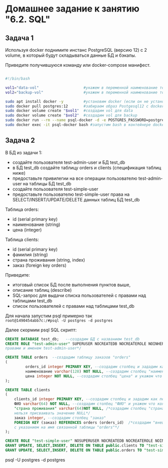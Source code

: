 
# Домашнее задание к занятию "6.2. SQL"

## Задача 1

Используя docker поднимите инстанс PostgreSQL (версию 12) c 2 volume, 
в который будут складываться данные БД и бэкапы.

Приведите получившуюся команду или docker-compose манифест.


```bash

#!/bin/bash

vol1="data-vol"                    #укажем в переменной наименование тома vol1
vol2="backup-vol"                  #укажем в переменной наименование тома vol2

sudo apt install docker -y         #установим docker (если он не установлен)
sudo docker pull postgres:12       #забираем образ Postgesql12 с docker HUB
sudo docker volume create "$vol1"  #создадим vol для data
sudo docker volume create "$vol2"  #создадим vol для backup
sudo docker run --rm --name psql-docker -d -e POSTGRES_PASSWORD=postgres -ti -p 5432:5432 -v "$vol1":/var/lib/postgresql/data -v "$vol2":/var/lib/postgresql postgres:12
sudo docker exec -it psql-docker bash #запустим bash в контейнере docker

```
## Задача 2

В БД из задачи 1: 
- создайте пользователя test-admin-user и БД test_db
- в БД test_db создайте таблицу orders и clients (спeцификация таблиц ниже)
- предоставьте привилегии на все операции пользователю test-admin-user на таблицы БД test_db
- создайте пользователя test-simple-user  
- предоставьте пользователю test-simple-user права на SELECT/INSERT/UPDATE/DELETE данных таблиц БД test_db

Таблица orders:
- id (serial primary key)
- наименование (string)
- цена (integer)

Таблица clients:
- id (serial primary key)
- фамилия (string)
- страна проживания (string, index)
- заказ (foreign key orders)

Приведите:
- итоговый список БД после выполнения пунктов выше,
- описание таблиц (describe)
- SQL-запрос для выдачи списка пользователей с правами над таблицами test_db
- список пользователей с правами над таблицами test_db

Для начала запустим psql примерно так  
``root@1490454abb7c:/#psql -U postgres -d postgres``

Далее скормим psql SQL скрипт:

```SQL
CREATE DATABASE test_db;   --создадим БД с названием test_db
CREATE ROLE "test-admin-user" SUPERUSER NOCREATEDB NOCREATEROLE NOINHERIT LOGIN;  /*создадим пользователя с админскими 
правами и именем test-admin-user*/

CREATE TABLE orders  --создадим таблицу заказов "orders"  
(
         orders_id integer PRIMARY KEY, --создадим столбец и зададим как первичный ключ (одновременно UNIQUE и NOT NULL)
         наименование varchar(128) NOT NULL, --создадим столбец "наименование" и укажем что колонке нельзя присваивать значение NULL
         цена integer NOT NULL, --создадим столбец "цена" и укажем что колонке нельзя присваивать значение NULL
);

CREATE TABLE clients 
(
	clients_id integer PRIMARY KEY, --создадим столбец и зададим как первичный ключ (одновременно UNIQUE и NOT NULL)
	ФИО varchar(64) NOT NULL, --создадим столбец "ФИО" и укажем что колонке нельзя присваивать значение NULL
	"страна проживания" varchar(64)NOT NULL, /*создадим столбец "страна проживания" и укажем что колонке 
	нельзя присваивать значение NULL*/
	заказ integer, --создадим столбец "заказ"
	FOREIGN KEY (заказ) REFERENCES orders (orders_id)  /*создадим "внешний ключ" для связи между таблицами
	с указанием на имя связанной таблицы "orders"*/
);

CREATE ROLE "test-simple-user" NOSUPERUSER NOCREATEDB NOCREATEROLE NOINHERIT LOGIN; --создадим пользователя test-simple-user
GRANT UPDATE, SELECT,INSERT, DELETE ON TABLE public.clients TO "test-simple-user"; --дадим права test-simple-user на таблицу clients
GRANT UPDATE, SELECT,INSERT, DELETE ON TABLE public.orders TO "test-simple-user";  --дадим права test-simple-user на таблицу orders
```


psql -U postgres -d postgres
